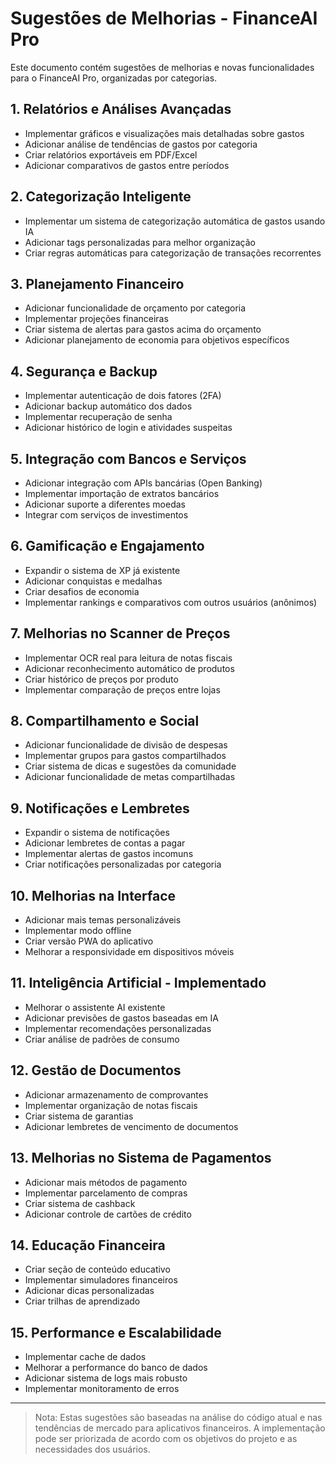 # Sugestões de Melhorias - FinanceAI Pro

Este documento contém sugestões de melhorias e novas funcionalidades para o FinanceAI Pro, organizadas por categorias.

## 1. Relatórios e Análises Avançadas

- Implementar gráficos e visualizações mais detalhadas sobre gastos
- Adicionar análise de tendências de gastos por categoria
- Criar relatórios exportáveis em PDF/Excel
- Adicionar comparativos de gastos entre períodos

## 2. Categorização Inteligente

- Implementar um sistema de categorização automática de gastos usando IA
- Adicionar tags personalizadas para melhor organização
- Criar regras automáticas para categorização de transações recorrentes

## 3. Planejamento Financeiro

- Adicionar funcionalidade de orçamento por categoria
- Implementar projeções financeiras
- Criar sistema de alertas para gastos acima do orçamento
- Adicionar planejamento de economia para objetivos específicos

## 4. Segurança e Backup

- Implementar autenticação de dois fatores (2FA)
- Adicionar backup automático dos dados
- Implementar recuperação de senha
- Adicionar histórico de login e atividades suspeitas

## 5. Integração com Bancos e Serviços

- Adicionar integração com APIs bancárias (Open Banking)
- Implementar importação de extratos bancários
- Adicionar suporte a diferentes moedas
- Integrar com serviços de investimentos

## 6. Gamificação e Engajamento

- Expandir o sistema de XP já existente
- Adicionar conquistas e medalhas
- Criar desafios de economia
- Implementar rankings e comparativos com outros usuários (anônimos)

## 7. Melhorias no Scanner de Preços

- Implementar OCR real para leitura de notas fiscais
- Adicionar reconhecimento automático de produtos
- Criar histórico de preços por produto
- Implementar comparação de preços entre lojas

## 8. Compartilhamento e Social

- Adicionar funcionalidade de divisão de despesas
- Implementar grupos para gastos compartilhados
- Criar sistema de dicas e sugestões da comunidade
- Adicionar funcionalidade de metas compartilhadas

## 9. Notificações e Lembretes

- Expandir o sistema de notificações
- Adicionar lembretes de contas a pagar
- Implementar alertas de gastos incomuns
- Criar notificações personalizadas por categoria

## 10. Melhorias na Interface

- Adicionar mais temas personalizáveis
- Implementar modo offline
- Criar versão PWA do aplicativo
- Melhorar a responsividade em dispositivos móveis

## 11. Inteligência Artificial - Implementado

- Melhorar o assistente AI existente
- Adicionar previsões de gastos baseadas em IA
- Implementar recomendações personalizadas
- Criar análise de padrões de consumo

## 12. Gestão de Documentos

- Adicionar armazenamento de comprovantes
- Implementar organização de notas fiscais
- Criar sistema de garantias
- Adicionar lembretes de vencimento de documentos

## 13. Melhorias no Sistema de Pagamentos

- Adicionar mais métodos de pagamento
- Implementar parcelamento de compras
- Criar sistema de cashback
- Adicionar controle de cartões de crédito

## 14. Educação Financeira

- Criar seção de conteúdo educativo
- Implementar simuladores financeiros
- Adicionar dicas personalizadas
- Criar trilhas de aprendizado

## 15. Performance e Escalabilidade

- Implementar cache de dados
- Melhorar a performance do banco de dados
- Adicionar sistema de logs mais robusto
- Implementar monitoramento de erros

---

> Nota: Estas sugestões são baseadas na análise do código atual e nas tendências de mercado para aplicativos financeiros. A implementação pode ser priorizada de acordo com os objetivos do projeto e as necessidades dos usuários.

